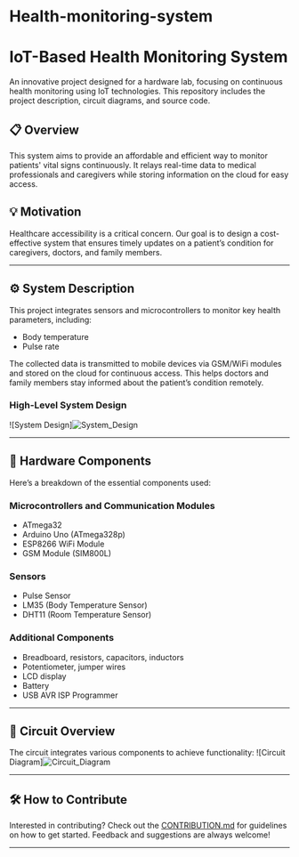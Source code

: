 # Health-monitoring-system
# IoT-Based Health Monitoring System

An innovative project designed for a hardware lab, focusing on continuous health monitoring using IoT technologies. This repository includes the project description, circuit diagrams, and source code.

## 📋 Overview

This system aims to provide an affordable and efficient way to monitor patients' vital signs continuously. It relays real-time data to medical professionals and caregivers while storing information on the cloud for easy access.


## 💡 Motivation

Healthcare accessibility is a critical concern. Our goal is to design a cost-effective system that ensures timely updates on a patient’s condition for caregivers, doctors, and family members.

---

## ⚙️ System Description

This project integrates sensors and microcontrollers to monitor key health parameters, including:

- Body temperature
- Pulse rate

The collected data is transmitted to mobile devices via GSM/WiFi modules and stored on the cloud for continuous access. This helps doctors and family members stay informed about the patient’s condition remotely.

### High-Level System Design
![System Design]![System_Design](https://github.com/user-attachments/assets/466a5723-42c2-4a06-aab7-d6670dcdbdc5)



---

## 🔧 Hardware Components

Here’s a breakdown of the essential components used:

### Microcontrollers and Communication Modules
- ATmega32
- Arduino Uno (ATmega328p)
- ESP8266 WiFi Module
- GSM Module (SIM800L)

### Sensors
- Pulse Sensor
- LM35 (Body Temperature Sensor)
- DHT11 (Room Temperature Sensor)

### Additional Components
- Breadboard, resistors, capacitors, inductors
- Potentiometer, jumper wires
- LCD display
- Battery
- USB AVR ISP Programmer

---

## 🔌 Circuit Overview

The circuit integrates various components to achieve functionality:
![Circuit Diagram]![Circuit_Diagram](https://github.com/user-attachments/assets/195dc579-47e9-415c-a5c1-9208a6718752)


---

## 🛠️ How to Contribute

Interested in contributing? Check out the [CONTRIBUTION.md](./CONTRIBUTION.md) for guidelines on how to get started. Feedback and suggestions are always welcome!

---


